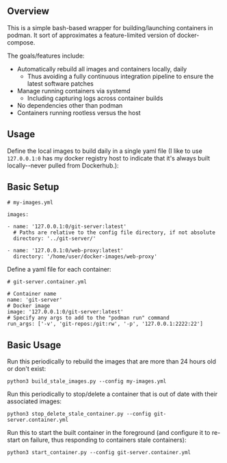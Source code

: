 Overview
----------------

This is a simple bash-based wrapper for building/launching containers in podman.
It sort of approximates a feature-limited version of docker-compose.

The goals/features include:

* Automatically rebuild all images and containers locally, daily
    * Thus avoiding a fully continuous integration pipeline to ensure the latest software patches
* Manage running containers via systemd
    * Including capturing logs across container builds
* No dependencies other than podman
* Containers running rootless versus the host


Usage
----------------

Define the local images to build daily in a single yaml file
(I like to use `127.0.0.1:0` has my docker registry host to indicate
that it's always built locally--never pulled from Dockerhub.):

Basic Setup
----------------

```
# my-images.yml

images:

- name: '127.0.0.1:0/git-server:latest'
  # Paths are relative to the config file directory, if not absolute
  directory: '../git-server/'

- name: '127.0.0.1:0/web-proxy:latest'
  directory: '/home/user/docker-images/web-proxy'
```

Define a yaml file for each container:

```
# git-server.container.yml

# Container name
name: 'git-server'
# Docker image
image: '127.0.0.1:0/git-server:latest'
# Specify any args to add to the "podman run" command
run_args: ['-v', 'git-repos:/git:rw', '-p', '127.0.0.1:2222:22']
```

Basic Usage
----------------

Run this periodically to rebuild the images that are more
than 24 hours old or don't exist:

```
python3 build_stale_images.py --config my-images.yml
```

Run this periodically to stop/delete a container that is out
of date with their associated images:

```
python3 stop_delete_stale_container.py --config git-server.container.yml 
```

Run this to start the built container in the foreground
(and configure it to re-start on failure,
thus responding to containers  stale containers):

```
python3 start_container.py --config git-server.container.yml
```

